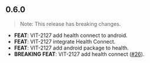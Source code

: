 ## 0.6.0

> Note: This release has breaking changes.

 - **FEAT**: VIT-2127 add health connect to android.
 - **FEAT**: VIT-2127 integrate Health Connect.
 - **FEAT**: VIT-2127 add android package to health.
 - **BREAKING** **FEAT**: VIT-2127 add health connect ([#26](https://github.com/tryVital/vital-flutter/issues/26)).

